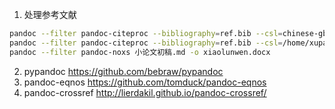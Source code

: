 1. 处理参考文献

```bash
pandoc --filter pandoc-citeproc --bibliography=ref.bib --csl=chinese-gb7714-2005-numeric.csl demo-citation.md -o demo-citation.docx
pandoc --filter pandoc-citeproc --bibliography=ref.bib --csl=/home/xupan/Documents/doc/styles/chinese-gb7714-2005-numeric.csl 小论文初稿.md -o xiaolunwen.docx
pandoc --filter pandoc-noxs 小论文初稿.md -o xiaolunwen.docx
```

2. pypandoc https://github.com/bebraw/pypandoc
3. pandoc-eqnos https://github.com/tomduck/pandoc-eqnos
4. pandoc-crossref http://lierdakil.github.io/pandoc-crossref/

